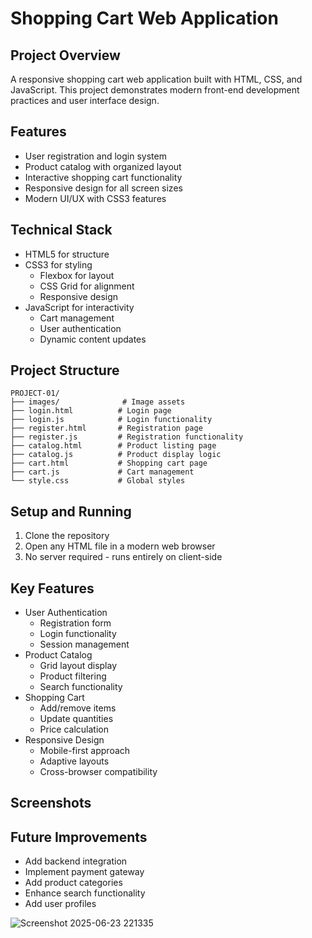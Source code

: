 # Shopping Cart Web Application

## Project Overview
A responsive shopping cart web application built with HTML, CSS, and JavaScript. This project demonstrates modern front-end development practices and user interface design.

## Features
- User registration and login system
- Product catalog with organized layout
- Interactive shopping cart functionality
- Responsive design for all screen sizes
- Modern UI/UX with CSS3 features

## Technical Stack
- HTML5 for structure
- CSS3 for styling
  - Flexbox for layout
  - CSS Grid for alignment
  - Responsive design
- JavaScript for interactivity
  - Cart management
  - User authentication
  - Dynamic content updates

## Project Structure
```
PROJECT-01/
├── images/              # Image assets
├── login.html          # Login page
├── login.js            # Login functionality
├── register.html       # Registration page
├── register.js         # Registration functionality
├── catalog.html        # Product listing page
├── catalog.js          # Product display logic
├── cart.html           # Shopping cart page
├── cart.js             # Cart management
└── style.css           # Global styles
```

## Setup and Running
1. Clone the repository
2. Open any HTML file in a modern web browser
3. No server required - runs entirely on client-side

## Key Features
- User Authentication
  - Registration form
  - Login functionality
  - Session management
- Product Catalog
  - Grid layout display
  - Product filtering
  - Search functionality
- Shopping Cart
  - Add/remove items
  - Update quantities
  - Price calculation
- Responsive Design
  - Mobile-first approach
  - Adaptive layouts
  - Cross-browser compatibility

## Screenshots


## Future Improvements
- Add backend integration
- Implement payment gateway
- Add product categories
- Enhance search functionality
- Add user profiles

![Screenshot 2025-06-23 221335](https://github.com/user-attachments/assets/805c1e1e-a08b-469a-8510-6c12d44166bf)
